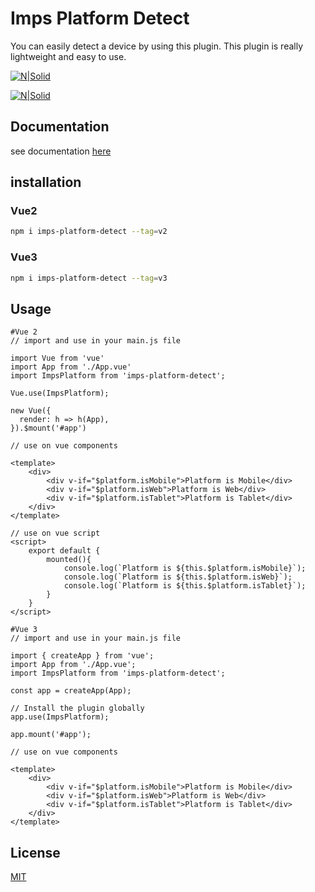 # Imps Platform Detect

You can easily detect a device by using this plugin. This plugin is really lightweight and easy to use.

[![N|Solid](https://www.iampapaisarkar.in/powered-by.svg)](https://www.iampapaisarkar.in)

[![N|Solid](https://www.iampapaisarkar.in/hire-me.svg)](https://www.upwork.com/freelancers/~01b68508e481c72291)

## Documentation
see documentation [here](https://www.iampapaisarkar.in/npm-packages.html#platform-detect)

## installation
### Vue2
```sh
npm i imps-platform-detect --tag=v2
```
### Vue3
```sh
npm i imps-platform-detect --tag=v3
```
## Usage

```vue
#Vue 2 
// import and use in your main.js file

import Vue from 'vue'
import App from './App.vue'
import ImpsPlatform from 'imps-platform-detect';

Vue.use(ImpsPlatform);

new Vue({
  render: h => h(App),
}).$mount('#app')

```

```vue
// use on vue components 

<template>
    <div>
        <div v-if="$platform.isMobile">Platform is Mobile</div>
        <div v-if="$platform.isWeb">Platform is Web</div>
        <div v-if="$platform.isTablet">Platform is Tablet</div>
    </div>
</template>

```

```vue
// use on vue script 
<script>
    export default {
        mounted(){
            console.log(`Platform is ${this.$platform.isMobile}`);
            console.log(`Platform is ${this.$platform.isWeb}`);
            console.log(`Platform is ${this.$platform.isTablet}`);
        }
    }
</script>

```

```vue
#Vue 3
// import and use in your main.js file

import { createApp } from 'vue';
import App from './App.vue';
import ImpsPlatform from 'imps-platform-detect';

const app = createApp(App);

// Install the plugin globally
app.use(ImpsPlatform);

app.mount('#app');

```

```vue
// use on vue components 

<template>
    <div>
        <div v-if="$platform.isMobile">Platform is Mobile</div>
        <div v-if="$platform.isWeb">Platform is Web</div>
        <div v-if="$platform.isTablet">Platform is Tablet</div>
    </div>
</template>

```

## License

[MIT](https://choosealicense.com/licenses/mit/)